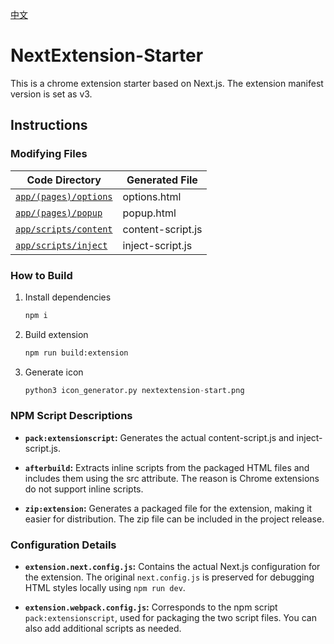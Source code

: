[中文](./README.zh.md)


# NextExtension-Starter
This is a chrome extension starter based on Next.js. The extension manifest version is set as v3.

## Instructions
### Modifying Files
|Code Directory|Generated File|
|--|--|
|[```app/(pages)/options```](./app/(pages)/options/)|options.html|
|[```app/(pages)/popup```](./app/(pages)/popup/)|popup.html|
|[```app/scripts/content```](./app/scripts/content)|content-script.js|
|[```app/scripts/inject```](./app/scripts/inject)|inject-script.js|


### How to Build
1. Install dependencies
    ```bash
    npm i
    ```
2. Build extension
    ```bash
    npm run build:extension
    ```
3. Generate icon
    ```python
    python3 icon_generator.py nextextension-start.png
    ```

### NPM Script Descriptions
- **```pack:extensionscript```:**  Generates the actual content-script.js and inject-script.js.

- **```afterbuild```:**  Extracts inline scripts from the packaged HTML files and includes them using the src attribute. The reason is Chrome extensions do not support inline scripts.

- **```zip:extension```:**  Generates a packaged file for the extension, making it easier for distribution. The zip file can be included in the project release.

### Configuration Details
- **```extension.next.config.js```:**  Contains the actual Next.js configuration for the extension. The original ```next.config.js``` is preserved for debugging HTML styles locally using ```npm run dev```.

- **```extension.webpack.config.js```:**  Corresponds to the npm script ```pack:extensionscript```, used for packaging the two script files. You can also add additional scripts as needed.
